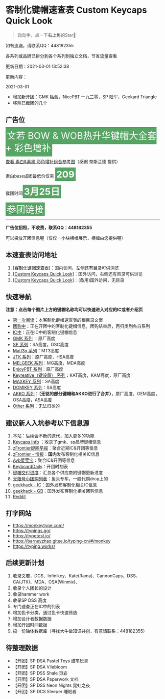# 客制化键帽速查表 Custom Keycaps Quick Look

> 动动手，点一下**右上角**的Star🤝

如有遗漏，请联系QQ：448182355

各系列或品牌已拆分到各个系列到独立文档，节省流量查看

更新日期：2021-03-01 13:52:38

更新内容：

2021-03-01
- 增加新开团：GMK 钴蓝，NicePBT 一九三零，SP 陆军，Geekard Triangle
- 移除已截团的几个

## 广告位

<span style="font-size:30px;background-color:#57a564;color:white;padding:10px 4px;line-height:40px"> 文若 BOW & WOB热升华键帽大全套 + 彩色增补</span>

[查看 素白&素黑 彩色增补组合参考图](./geekark.md)（感谢 奈斯兰德 提供）

素白base成团最低价仅需 <span style="font-size:30px;background-color:#57a564;color:white;padding:4px;">**209**</span>

截团时间<span style="font-size:30px;background-color:#57a564;color:white;padding:4px;">**3月25日**</span>

[<span style="font-size:30px;background-color:#57a564;color:white;padding:4px;">参团链接</span>](https://www.geekark.com/product/33?from=lisfan)

----

**广告位招租，不收费，联系QQ：448182355**

可以投放开团信息喔（仅仅一小块横幅展示，横幅由您提供喔）

## 本速查表访问地址

1. [[客制化键帽速查表]](https://gitee.com/lisfanOSC/Custome-Keycaps#%E8%AF%B4%E6%98%8E)：国内访问，左侧还有目录可供浏览
2. [[Custom Keycaps Quick Look]](https://lisfan.gitbook.io/custom-keycaps-quick-look/#shuo-min)：国外访问，右侧还有目录可供浏览
3. [[Custom Keycaps Quick Look]](https://github.com/lisfan/Custome-Keycaps#%E8%AF%B4%E6%98%8E)：(备用)国外访问，无目录

## 快速导航

**注意：点击每个图片上方的键帽名称均可以快速进入对应的IC或者介绍页**

- [第一次阅读](./README.md)：本客制化键帽速查表的根目录文案
- [团购中](./gb.md)：正在开团中的客制化键帽信息，团购结束后，再归类到各自系列
- [IC中](./ic.md)：正在IC中的客制化键帽信息
- [GMK 系列](./gmk.md) ：原厂高度
- [SP 系列](./sp.md)：SA高度，DSC高度
- [Matt3o 系列](./matt3o.md)：MT3高度
- [JTK 系列](./jtk.md)：原厂高度，HSA高度
- [MELGEEK 系列](./melgeek.md)：MG高度，MDA高度
- [EnjoyPBT 系列](./enjoypbt.md)：原厂高度
- [Keyreative（键设局） 系列](./keyreative.md)：KAT高度，KAM高度，原厂高度
- [MAXKEY 系列](./maxkey.md)：SA高度
- [DOMIKEY 系列](./domikey.md)：SA高度
- [AKKO 系列](./akko.md)：**（无铭的部分键帽和AKKO进行了合并）**，原厂高度，OEM高度，OSA高度，ASA高度
- [Other 系列](./other.md)：无法归类的

## 建议新人入坑参考以下信息源

1. 本站：后续会不断的迭代，加入更多的功能
2. [Keycaps Info](https://matrixzj.github.io/) ：收录了gmk、sp品牌键帽信息
3. [zFrontier键圈早报](https://www.zfrontier.com/app/user/3mdxPyXj8k9e)：聚合近期IC&开团等信息
4. [zFrontier - 情报](https://www.zfrontier.com/app/circle/1#2007)：**国内**发布客制化相关IC信息
5. [Ayb爱莹宝](https://space.bilibili.com/57276677/article)：聚合IC&开团等信息
6. [KeyboardDaily](https://space.bilibili.com/436659663/article)：开团时刻表
7. [键帽交付进度](https://hackmd.io/_Ks8KFJNRNKSl0JvBExaEg#%E9%96%8B%E5%9C%98%E4%B8%AD)：汇总各个供应商的键帽更新进度
8. [无限号小团购列表](http://www.kbyu.top/)：鱼头专车，一般代购drop上的
9. [geekhack - IC](https://geekhack.org/index.php?board=132.0)：国外发布客制化相关IC信息
10. [geekhack - GB](https://geekhack.org/index.php?board=70.0)：国外发布客制化相关团购信息
11. [Reddit](https://www.reddit.com/r/mechmarket/new/)

## 打字网站

- https://monkeytype.com/
- https://typings.gg/
- https://typetest.io/
- https://barneyzhao.gitee.io/typing-cn/#/monkey
- https://typing.works/

## 后续更新计划

1. 收录文若，DCS、Infinikey、Kate(Rama)、CannonCaps、DSS、CA(JTK)、MDA、OSA(Winmix)、
2. 收录个人团长的设计
3. 收录hammer work
4. 收录SP DSS 高度
5. 专门速查正在IC中的列表
6. 增加色卡分类，通过色卡快速筛选
7. 增加设计者数据数据
8. 增加开团时间数据
9. 搞一份轴体数据库（寻找大牛做知识共创，有意请联系：448182355）

## 待整理数据

- 【开团】SP DSA Pastel Toys 蜡笔玩具
- 【开团】SP DSA Vilebloom
- 【开团】SP DSS Shale 页岩
- 【开团】SP DSA Paperwork 文档
- 【开团】SP DSS Neon Nights 霓虹之夜
- 【开团】SP DCS Sleeper 睡眠者
